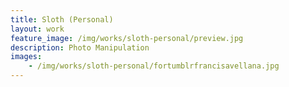 ```yaml
---
title: Sloth (Personal)
layout: work
feature_image: /img/works/sloth-personal/preview.jpg
description: Photo Manipulation
images:
    - /img/works/sloth-personal/fortumblrfrancisavellana.jpg
---
```


